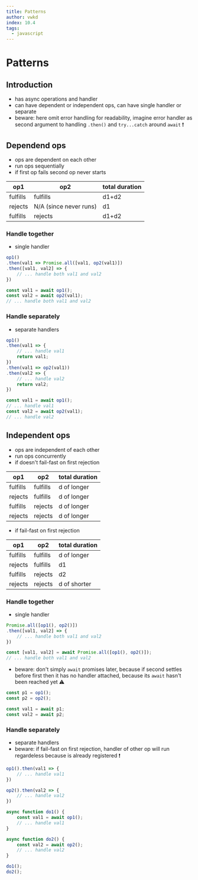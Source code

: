 ```yaml
---
title: Patterns
author: vwkd
index: 10.4
tags:
  - javascript
---
```

# Patterns



## Introduction

- has async operations and handler
- can have dependent or independent ops, can have single handler or separate
- beware: here omit error handling for readability, imagine error handler as second argument to handling `.then()` and `try...catch` around `await` ❗️



## Dependend ops

- ops are dependent on each other
- run ops sequentially
- if first op fails second op never starts

|op1|op2|total duration|
|--|--|--|
|fulfills|fulfills|d1+d2|
|rejects|N/A (since never runs)|d1|
|fulfills|rejects|d1+d2|

### Handle together

- single handler

```javascript
op1()
.then(val1 => Promise.all([val1, op2(val1)])
.then([val1, val2] => {
    // ... handle both val1 and val2
})
```

```javascript
const val1 = await op1();
const val2 = await op2(val1);
// ... handle both val1 and val2
```

### Handle separately

- separate handlers

```javascript
op1()
.then(val1 => {
    // ... handle val1
    return val1;
})
.then(val1 => op2(val1))
.then(val2 => {
    // ... handle val2
    return val2;
})
```

```javascript
const val1 = await op1();
// ... handle val1
const val2 = await op2(val1);
// ... handle val2
```



## Independent ops

- ops are independent of each other
- run ops concurrently
- if doesn't fail-fast on first rejection

|op1|op2|total duration|
|--|--|--|
|fulfills|fulfills|d of longer|
|rejects|fulfills|d of longer|
|fulfills|rejects|d of longer|
|rejects|rejects|d of longer|

- if fail-fast on first rejection

|op1|op2|total duration|
|--|--|--|
|fulfills|fulfills|d of longer|
|rejects|fulfills|d1|
|fulfills|rejects|d2|
|rejects|rejects|d of shorter|

### Handle together

- single handler

```javascript
Promise.all([op1(), op2()])
.then([val1, val2] => {
    // ... handle both val1 and val2
})
```

```javascript
const [val1, val2] = await Promise.all([op1(), op2()]);
// ... handle both val1 and val2
```

- beware: don't simply `await` promises later, because if second settles before first then it has no handler attached, because its `await` hasn't been reached yet ⚠️

```javascript
const p1 = op1();
const p2 = op2();

const val1 = await p1;
const val2 = await p2;
```

### Handle separately

- separate handlers
- beware: if fail-fast on first rejection, handler of other op will run regardeless because is already registered ❗️

```javascript
op1().then(val1 => {
    // ... handle val1
})

op2().then(val2 => {
    // ... handle val2
})
```

```javascript
async function do1() {
    const val1 = await op1();
    // ... handle val1
}

async function do2() {
    const val2 = await op2();
    // ... handle val2
}

do1();
do2();
```